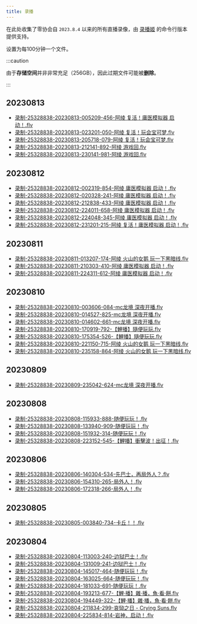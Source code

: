 ```yaml
---
title: 录播
---
```

在此处收集了零协会自 `2023.8.4` 以来的所有直播录像，由 [录播姬](https://rec.danmuji.org/) 的命令行版本提供支持。  

设置为每100分钟一个文件。

:::caution

由于**存储空间**并非非常充足（256GB），因此过期文件可能被**删除**。

:::

## 20230813

- [录制-25328838-20230813-005209-456-阿绫 复活！庸医模拟器 启动！.flv](https://record.zeroasso.top/%E5%BD%95%E5%88%B6-25328838-20230813-005209-456-%E9%98%BF%E7%BB%AB%20%E5%A4%8D%E6%B4%BB%EF%BC%81%E5%BA%B8%E5%8C%BB%E6%A8%A1%E6%8B%9F%E5%99%A8%20%E5%90%AF%E5%8A%A8%EF%BC%81.flv)
- [录制-25328838-20230813-023201-050-阿绫 复活！玩会宝可梦.flv](https://record.zeroasso.top/%E5%BD%95%E5%88%B6-25328838-20230813-023201-050-%E9%98%BF%E7%BB%AB%20%E5%A4%8D%E6%B4%BB%EF%BC%81%E7%8E%A9%E4%BC%9A%E5%AE%9D%E5%8F%AF%E6%A2%A6.flv)
- [录制-25328838-20230813-205718-079-阿绫 复活！玩会宝可梦.flv](https://record.zeroasso.top/%E5%BD%95%E5%88%B6-25328838-20230813-205718-079-%E9%98%BF%E7%BB%AB%20%E5%A4%8D%E6%B4%BB%EF%BC%81%E7%8E%A9%E4%BC%9A%E5%AE%9D%E5%8F%AF%E6%A2%A6.flv)
- [录制-25328838-20230813-212141-892-阿绫 游戏回.flv](https://record.zeroasso.top/%E5%BD%95%E5%88%B6-25328838-20230813-212141-892-%E9%98%BF%E7%BB%AB%20%E6%B8%B8%E6%88%8F%E5%9B%9E.flv)
- [录制-25328838-20230813-230141-981-阿绫 游戏回.flv](https://record.zeroasso.top/%E5%BD%95%E5%88%B6-25328838-20230813-230141-981-%E9%98%BF%E7%BB%AB%20%E6%B8%B8%E6%88%8F%E5%9B%9E.flv)

## 20230812

- [录制-25328838-20230812-002319-854-阿绫 庸医模拟器 启动！.flv](http://record.zeroasso.top/%E5%BD%95%E5%88%B6-25328838-20230812-002319-854-%E9%98%BF%E7%BB%AB%20%E5%BA%B8%E5%8C%BB%E6%A8%A1%E6%8B%9F%E5%99%A8%20%E5%90%AF%E5%8A%A8%EF%BC%81.flv)
- [录制-25328838-20230812-020328-241-阿绫 庸医模拟器 启动！.flv](https://record.zeroasso.top/%E5%BD%95%E5%88%B6-25328838-20230812-020328-241-%E9%98%BF%E7%BB%AB%20%E5%BA%B8%E5%8C%BB%E6%A8%A1%E6%8B%9F%E5%99%A8%20%E5%90%AF%E5%8A%A8%EF%BC%81.flv)
- [录制-25328838-20230812-212838-433-阿绫 庸医模拟器 启动！.flv](https://record.zeroasso.top/%E5%BD%95%E5%88%B6-25328838-20230812-212838-433-%E9%98%BF%E7%BB%AB%20%E5%BA%B8%E5%8C%BB%E6%A8%A1%E6%8B%9F%E5%99%A8%20%E5%90%AF%E5%8A%A8%EF%BC%81.flv)
- [录制-25328838-20230812-224011-658-阿绫 庸医模拟器 启动！.flv](https://record.zeroasso.top/%E5%BD%95%E5%88%B6-25328838-20230812-224011-658-%E9%98%BF%E7%BB%AB%20%E5%BA%B8%E5%8C%BB%E6%A8%A1%E6%8B%9F%E5%99%A8%20%E5%90%AF%E5%8A%A8%EF%BC%81.flv)
- [录制-25328838-20230812-224048-345-阿绫 庸医模拟器 启动！.flv](https://record.zeroasso.top/%E5%BD%95%E5%88%B6-25328838-20230812-224048-345-%E9%98%BF%E7%BB%AB%20%E5%BA%B8%E5%8C%BB%E6%A8%A1%E6%8B%9F%E5%99%A8%20%E5%90%AF%E5%8A%A8%EF%BC%81.flv)
- [录制-25328838-20230812-231201-215-阿绫 复活！庸医模拟器 启动！.flv](https://record.zeroasso.top/%E5%BD%95%E5%88%B6-25328838-20230812-231201-215-%E9%98%BF%E7%BB%AB%20%E5%A4%8D%E6%B4%BB%EF%BC%81%E5%BA%B8%E5%8C%BB%E6%A8%A1%E6%8B%9F%E5%99%A8%20%E5%90%AF%E5%8A%A8%EF%BC%81.flv)

## 20230811

- [录制-25328838-20230811-013207-174-阿绫 火山的女鹅 玩一下黑暗线.flv](https://record.zeroasso.top/%E5%BD%95%E5%88%B6-25328838-20230811-013207-174-%E9%98%BF%E7%BB%AB%20%E7%81%AB%E5%B1%B1%E7%9A%84%E5%A5%B3%E9%B9%85%20%E7%8E%A9%E4%B8%80%E4%B8%8B%E9%BB%91%E6%9A%97%E7%BA%BF.flv)
- [录制-25328838-20230811-210303-410-阿绫 庸医模拟器 启动！.flv](https://record.zeroasso.top/%E5%BD%95%E5%88%B6-25328838-20230811-210303-410-%E9%98%BF%E7%BB%AB%20%E5%BA%B8%E5%8C%BB%E6%A8%A1%E6%8B%9F%E5%99%A8%20%E5%90%AF%E5%8A%A8%EF%BC%81.flv)
- [录制-25328838-20230811-224311-612-阿绫 庸医模拟器 启动！.flv](https://record.zeroasso.top/%E5%BD%95%E5%88%B6-25328838-20230811-224311-612-%E9%98%BF%E7%BB%AB%20%E5%BA%B8%E5%8C%BB%E6%A8%A1%E6%8B%9F%E5%99%A8%20%E5%90%AF%E5%8A%A8%EF%BC%81.flv)

## 20230810

- [录制-25328838-20230810-003606-084-mc龙境 深夜开播.flv](https://record.zeroasso.top/%E5%BD%95%E5%88%B6-25328838-20230810-003606-084-mc%E9%BE%99%E5%A2%83%20%E6%B7%B1%E5%A4%9C%E5%BC%80%E6%92%AD.flv)
- [录制-25328838-20230810-014527-825-mc龙境 深夜开播.flv](https://record.zeroasso.top/%E5%BD%95%E5%88%B6-25328838-20230810-014527-825-mc%E9%BE%99%E5%A2%83%20%E6%B7%B1%E5%A4%9C%E5%BC%80%E6%92%AD.flv)
- [录制-25328838-20230810-014602-661-mc龙境 深夜开播.flv](https://record.zeroasso.top/%E5%BD%95%E5%88%B6-25328838-20230810-014602-661-mc%E9%BE%99%E5%A2%83%20%E6%B7%B1%E5%A4%9C%E5%BC%80%E6%92%AD.flv)
- [录制-25328838-20230810-170919-792-【鯉播】隨便玩玩.flv](https://record.zeroasso.top/%E5%BD%95%E5%88%B6-25328838-20230810-170919-792-%E3%80%90%E9%AF%89%E6%92%AD%E3%80%91%E9%9A%A8%E4%BE%BF%E7%8E%A9%E7%8E%A9.flv)
- [录制-25328838-20230810-175354-526-【鯉播】隨便玩玩.flv](https://record.zeroasso.top/%E5%BD%95%E5%88%B6-25328838-20230810-175354-526-%E3%80%90%E9%AF%89%E6%92%AD%E3%80%91%E9%9A%A8%E4%BE%BF%E7%8E%A9%E7%8E%A9.flv)
- [录制-25328838-20230810-221150-715-阿绫 火山的女鹅 玩一下黑暗线.flv](https://record.zeroasso.top/%E5%BD%95%E5%88%B6-25328838-20230810-221150-715-%E9%98%BF%E7%BB%AB%20%E7%81%AB%E5%B1%B1%E7%9A%84%E5%A5%B3%E9%B9%85%20%E7%8E%A9%E4%B8%80%E4%B8%8B%E9%BB%91%E6%9A%97%E7%BA%BF.flv)
- [录制-25328838-20230810-235158-864-阿绫 火山的女鹅 玩一下黑暗线.flv](https://record.zeroasso.top/%E5%BD%95%E5%88%B6-25328838-20230810-235158-864-%E9%98%BF%E7%BB%AB%20%E7%81%AB%E5%B1%B1%E7%9A%84%E5%A5%B3%E9%B9%85%20%E7%8E%A9%E4%B8%80%E4%B8%8B%E9%BB%91%E6%9A%97%E7%BA%BF.flv)

## 20230809

- [录制-25328838-20230809-235042-624-mc龙境 深夜开播.flv](https://record.zeroasso.top/%E5%BD%95%E5%88%B6-25328838-20230809-235042-624-mc%E9%BE%99%E5%A2%83%20%E6%B7%B1%E5%A4%9C%E5%BC%80%E6%92%AD.flv)

## 20230808

- [录制-25328838-20230808-115933-888-随便玩玩！.flv](https://record.zeroasso.top/%E5%BD%95%E5%88%B6-25328838-20230808-115933-888-%E9%9A%8F%E4%BE%BF%E7%8E%A9%E7%8E%A9%EF%BC%81.flv)
- [录制-25328838-20230808-133940-909-随便玩玩！.flv](https://record.zeroasso.top/%E5%BD%95%E5%88%B6-25328838-20230808-133940-909-%E9%9A%8F%E4%BE%BF%E7%8E%A9%E7%8E%A9%EF%BC%81.flv)
- [录制-25328838-20230808-151932-314-随便玩玩！.flv](https://record.zeroasso.top/%E5%BD%95%E5%88%B6-25328838-20230808-151932-314-%E9%9A%8F%E4%BE%BF%E7%8E%A9%E7%8E%A9%EF%BC%81.flv)
- [录制-25328838-20230808-223152-545-【鯉播】衝擊波！出征！.flv](https://record.zeroasso.top/%E5%BD%95%E5%88%B6-25328838-20230808-223152-545-%E3%80%90%E9%AF%89%E6%92%AD%E3%80%91%E8%A1%9D%E6%93%8A%E6%B3%A2%EF%BC%81%E5%87%BA%E5%BE%81%EF%BC%81.flv)

## 20230806

- [录制-25328838-20230806-140304-534-先巴士，再局外人？.flv](https://record.zeroasso.top/%E5%BD%95%E5%88%B6-25328838-20230806-140304-534-%E5%85%88%E5%B7%B4%E5%A3%AB%EF%BC%8C%E5%86%8D%E5%B1%80%E5%A4%96%E4%BA%BA%EF%BC%9F.flv)
- [录制-25328838-20230806-154310-265-局外人！.flv](https://record.zeroasso.top/%E5%BD%95%E5%88%B6-25328838-20230806-154310-265-%E5%B1%80%E5%A4%96%E4%BA%BA%EF%BC%81.flv)
- [录制-25328838-20230806-172318-266-局外人！.flv](https://record.zeroasso.top/%E5%BD%95%E5%88%B6-25328838-20230806-172318-266-%E5%B1%80%E5%A4%96%E4%BA%BA%EF%BC%81.flv)

## 20230805

- [录制-25328838-20230805-003840-734-卡丘！！.flv](https://record.zeroasso.top/%E5%BD%95%E5%88%B6-25328838-20230805-003840-734-%E5%8D%A1%E4%B8%98%EF%BC%81%EF%BC%81.flv)

## 20230804

- [录制-25328838-20230804-113003-240-边狱巴士！.flv](https://record.zeroasso.top/%E5%BD%95%E5%88%B6-25328838-20230804-113003-240-%E8%BE%B9%E7%8B%B1%E5%B7%B4%E5%A3%AB%EF%BC%81.flv)
- [录制-25328838-20230804-131009-241-边狱巴士！.flv](https://record.zeroasso.top/%E5%BD%95%E5%88%B6-25328838-20230804-131009-241-%E8%BE%B9%E7%8B%B1%E5%B7%B4%E5%A3%AB%EF%BC%81.flv)
- [录制-25328838-20230804-145017-464-随便玩玩！.flv](https://record.zeroasso.top/%E5%BD%95%E5%88%B6-25328838-20230804-145017-464-%E9%9A%8F%E4%BE%BF%E7%8E%A9%E7%8E%A9%EF%BC%81.flv)
- [录制-25328838-20230804-163025-664-随便玩玩！.flv](https://record.zeroasso.top/%E5%BD%95%E5%88%B6-25328838-20230804-163025-664-%E9%9A%8F%E4%BE%BF%E7%8E%A9%E7%8E%A9%EF%BC%81.flv)
- [录制-25328838-20230804-181033-691-随便玩玩！.flv](https://record.zeroasso.top/%E5%BD%95%E5%88%B6-25328838-20230804-181033-691-%E9%9A%8F%E4%BE%BF%E7%8E%A9%E7%8E%A9%EF%BC%81.flv)
- [录制-25328838-20230804-193213-677-【鯉·播】雜·播，魚·看·餅.flv](https://record.zeroasso.top/%E5%BD%95%E5%88%B6-25328838-20230804-193213-677-%E3%80%90%E9%AF%89%C2%B7%E6%92%AD%E3%80%91%E9%9B%9C%C2%B7%E6%92%AD%EF%BC%8C%E9%AD%9A%C2%B7%E7%9C%8B%C2%B7%E9%A4%85.flv)
- [录制-25328838-20230804-194449-322-【鯉·播】雜·播，魚·看·餅.flv](https://record.zeroasso.top/%E5%BD%95%E5%88%B6-25328838-20230804-194449-322-%E3%80%90%E9%AF%89%C2%B7%E6%92%AD%E3%80%91%E9%9B%9C%C2%B7%E6%92%AD%EF%BC%8C%E9%AD%9A%C2%B7%E7%9C%8B%C2%B7%E9%A4%85.flv)
- [录制-25328838-20230804-211834-299-哀恸之日 - Crying Suns.flv](https://record.zeroasso.top/%E5%BD%95%E5%88%B6-25328838-20230804-211834-299-%E5%93%80%E6%81%B8%E4%B9%8B%E6%97%A5%20-%20Crying%20Suns.flv)
- [录制-25328838-20230804-225834-814-岩神，启动！.flv](https://record.zeroasso.top/%E5%BD%95%E5%88%B6-25328838-20230804-225834-814-%E5%B2%A9%E7%A5%9E%EF%BC%8C%E5%90%AF%E5%8A%A8%EF%BC%81.flv)

<!--ovo-->
